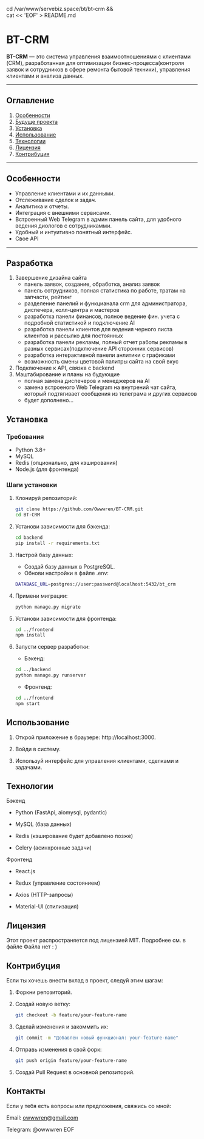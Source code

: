cd /var/www/servebiz.space/bt/bt-crm && \
cat << 'EOF' > README.md
# BT-CRM

**BT-CRM** — это система управления взаимоотношениями с клиентами (CRM), разработанная для оптимизации бизнес-процесса(контроля заявок и сотрудников в сфере ремонта бытовой техники), управления клиентами и анализа данных.

---

## Оглавление

1. [Особенности](#особенности)
2. [Будуще проекта](#Разработка)
3. [Установка](#установка)
4. [Использование](#использование)
5. [Технологии](#технологии)
6. [Лицензия](#лицензия)
7. [Контрибуция](#контрибуция)

---

## Особенности

- Управление клиентами и их данными.
- Отслеживание сделок и задач.
- Аналитика и отчеты.
- Интеграция с внешними сервисами.
- Встроенный Web Telegram в админ панель сайта, для удобного ведения диологов с сотрудникамми.
- Удобный и интуитивно понятный интерфейс.
- Свое API

---

## Разработка
1. Завершение дизайна сайта
   - панель заявок, создание, обработка, анализ заявок
   - панель сотрудников, полная статистика по работе, тратам на запчасти, рейтинг
   - разделение панелий и функцианала crm для администратора, диспечера, колл-центра и мастеров
   - разработка панели финансов, полное ведение фин. учета с подробной статистикой и подключение AI
   - разработка панели клиентов для ведения черного листа клиентов и рассылко для постоянных
   - разработка панели рекламы, полный отчет работы рекламы в разных сервисах(подключение API сторонних сервисов)
   - разработка интерактивной панели анлитики с графиками
   - возможность смены цветовой палитры сайта на свой вкус
3. Подключение к API, связка с backend
4. Маштабирование и планы на будующие
   - полная замена диспечеров и менеджеров на AI
   - замена встроеного Web Telegram на внутрений чат сайта, который подтягивает сообщения из телеграма и других сервисов
   - будет дополнено...

## Установка

### Требования

- Python 3.8+
- MySQL
- Redis (опционально, для кэширования)
- Node.js (для фронтенда)

### Шаги установки

1. Клонируй репозиторий:
   ```bash
   git clone https://github.com/Owwwren/BT-CRM.git
   cd BT-CRM
   
2. Установи зависимости для бэкенда:
   ```bash
   cd backend
   pip install -r requirements.txt
   ```

3. Настрой базу данных:
   - Создай базу данных в PostgreSQL.
   - Обнови настройки в файле .env:
   ```bash
   DATABASE_URL=postgres://user:password@localhost:5432/bt_crm
   ```
4. Примени миграции:
   ```bash
   python manage.py migrate
   ```

5. Установи зависимости для фронтенда:
   ```bash
   cd ../frontend
   npm install
   ```

6. Запусти сервер разработки:
   - Бэкенд:
   ```bash
   cd ../backend
   python manage.py runserver
   ```
   - Фронтенд:
   ```bash
   cd ../frontend
   npm start
   ```

## Использование
1. Открой приложение в браузере: http://localhost:3000.

2. Войди в систему.

4. Используй интерфейс для управления клиентами, сделками и задачами.

## Технологии

Бэкенд
   - Python (FastApi, aiomysql, pydantic)

   - MySQL (база данных)

   - Redis (кэширование будет добавлено позже)
   
   - Celery (асинхронные задачи)

Фронтенд
   - React.js
   
   - Redux (управление состоянием)
   
   - Axios (HTTP-запросы)
   
   - Material-UI (стилизация)

## Лицензия

Этот проект распространяется под лицензией MIT. Подробнее см. в файле Файла нет : )

## Контрибуция

Если ты хочешь внести вклад в проект, следуй этим шагам:

1. Форкни репозиторий.

2. Создай новую ветку:
   ```bash
   git checkout -b feature/your-feature-name
   ```

3. Сделай изменения и закоммить их:
   ```bash
   git commit -m "Добавлен новый функционал: your-feature-name"
   ```

4. Отправь изменения в свой форк:
   ```bash
   git push origin feature/your-feature-name
   ```

5. Создай Pull Request в основной репозиторий.

## Контакты

Если у тебя есть вопросы или предложения, свяжись со мной:

Email: owwwren@gmail.com

Telegram: @owwwren
EOF



